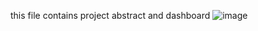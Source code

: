 this file contains project abstract and dashboard
![image](https://github.com/user-attachments/assets/6e79ac1a-54b8-4b1f-9eb6-240dfa400b09)
